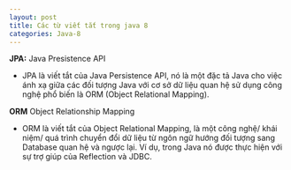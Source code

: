 ```yaml
---
layout: post
title: Các từ viết tắt trong java 8
categories: Java-8
---
```


**JPA:** Java Presistence API

+ JPA là viết tắt của Java Persistence API, nó là một đặc tả Java cho việc ánh xạ giữa các đối tượng Java với cơ sở dữ liệu quan hệ sử dụng công nghệ phổ biến là ORM (Object Relational Mapping).

**ORM** Object Relationship Mapping

+ ORM là viết tắt của Object Relational Mapping, là một công nghệ/ khái niệm/ quá trình chuyển đổi dữ liệu từ ngôn ngữ hướng đối tượng sang Database quan hệ và ngược lại. Ví dụ, trong Java nó được thực hiện với sự trợ giúp của Reflection và JDBC.

